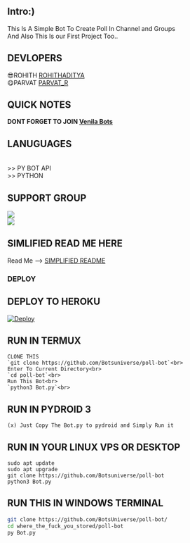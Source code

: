 ## Intro:)
  <body>This Is A Simple Bot To Create Poll In Channel and Groups <br> And Also This Is our First Project Too..

## DEVLOPERS
😎ROHITH [ROHITHADITYA](https://telegram.me/rohithaditya) <br> 😋PARVAT [PARVAT_R](https://telegram.me/Parvat_R)

## QUICK NOTES
**DONT FORGET TO JOIN [Venila Bots](https://telegram.me/venilabots)**

## LANUGUAGES
<br>
>> PY BOT API
<br>
>> PYTHON 

## SUPPORT GROUP
<a href="https://t.me/venilabots"><img src="https://img.shields.io/badge/Join-Telegram%20Channel-blue.svg?logo=telegram"></a><br>
<a href="https://t.me/venilabots1"><img src="https://img.shields.io/badge/Join-Telegram%20Group-blue.svg?logo=telegram"></a><br>

## SIMLIFIED READ ME HERE
  
Read Me --> [SIMPLIFIED README](https://springreen.ga/pollbot-docs)<br>
### DEPLOY
 ## DEPLOY TO HEROKU <br>
[![Deploy](https://www.herokucdn.com/deploy/button.svg)](https://heroku.com/deploy)

 ## RUN IN TERMUX 
    CLONE THIS 
    `git clone https://github.com/Botsuniverse/poll-bot`<br>
    Enter To Current Directory<br>
    `cd poll-bot`<br>
    Run This Bot<br>
    `python3 Bot.py`<br>
      
 ## RUN IN PYDROID 3 <br>
    (x) Just Copy The Bot.py to pydroid and Simply Run it 
      
 ## RUN IN YOUR LINUX VPS OR DESKTOP 
    
```
sudo apt update
sudo apt upgrade
git clone https://github.com/Botsuniverse/poll-bot
python3 Bot.py
```
      
 ## RUN THIS IN WINDOWS TERMINAL
 
```bash
git clone https://github.com/BotsUniverse/poll-bot/
cd where_the_fuck_you_stored/poll-bot
py Bot.py
```
